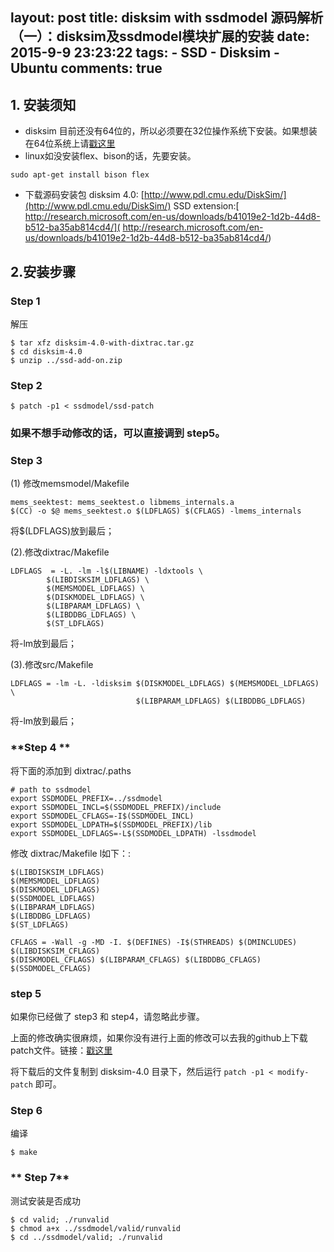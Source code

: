 layout: post
title: disksim with ssdmodel 源码解析（一）：disksim及ssdmodel模块扩展的安装
date: 2015-9-9 23:23:22
tags: 
	- SSD
	- Disksim
	- Ubuntu
comments: true  
---
## 1. 安装须知
- disksim 目前还没有64位的，所以必须要在32位操作系统下安装。如果想装在64位系统上请[戳这里](../../../../2016/03/23/disksim-with-ssdmodel-source-analysis-013-use-it-on-64bit/)
- linux如没安装flex、bison的话，先要安装。
``` shell
sudo apt-get install bison flex
```
- 下载源码安装包
disksim 4.0: [http://www.pdl.cmu.edu/DiskSim/](http://www.pdl.cmu.edu/DiskSim/)
SSD extension:[ http://research.microsoft.com/en-us/downloads/b41019e2-1d2b-44d8-b512-ba35ab814cd4/]( http://research.microsoft.com/en-us/downloads/b41019e2-1d2b-44d8-b512-ba35ab814cd4/)
<!--more-->
## 2.安装步骤

### **Step 1**

解压
``` shell
$ tar xfz disksim-4.0-with-dixtrac.tar.gz
$ cd disksim-4.0
$ unzip ../ssd-add-on.zip
```
### **Step 2**

``` shell
$ patch -p1 < ssdmodel/ssd-patch
```


### **如果不想手动修改的话，可以直接调到 step5。** ###


### **Step 3**

(1) 修改memsmodel/Makefile
```
mems_seektest: mems_seektest.o libmems_internals.a
$(CC) -o $@ mems_seektest.o $(LDFLAGS) $(CFLAGS) -lmems_internals
```
将$(LDFLAGS)放到最后；

(2).修改dixtrac/Makefile
```
LDFLAGS  = -L. -lm -l$(LIBNAME) -ldxtools \
        $(LIBDISKSIM_LDFLAGS) \
        $(MEMSMODEL_LDFLAGS) \
        $(DISKMODEL_LDFLAGS) \
        $(LIBPARAM_LDFLAGS) \
        $(LIBDDBG_LDFLAGS) \
        $(ST_LDFLAGS)
```
将-lm放到最后；

(3).修改src/Makefile
```
LDFLAGS = -lm -L. -ldisksim $(DISKMODEL_LDFLAGS) $(MEMSMODEL_LDFLAGS) \
                            $(LIBPARAM_LDFLAGS) $(LIBDDBG_LDFLAGS)
```
将-lm放到最后；

### **Step 4 **

将下面的添加到  dixtrac/.paths
```
# path to ssdmodel
export SSDMODEL_PREFIX=../ssdmodel
export SSDMODEL_INCL=$(SSDMODEL_PREFIX)/include
export SSDMODEL_CFLAGS=-I$(SSDMODEL_INCL)
export SSDMODEL_LDPATH=$(SSDMODEL_PREFIX)/lib
export SSDMODEL_LDFLAGS=-L$(SSDMODEL_LDPATH) -lssdmodel
```
修改 dixtrac/Makefile l如下：:
```
$(LIBDISKSIM_LDFLAGS) 
$(MEMSMODEL_LDFLAGS) 
$(DISKMODEL_LDFLAGS) 
$(SSDMODEL_LDFLAGS) 
$(LIBPARAM_LDFLAGS) 
$(LIBDDBG_LDFLAGS) 
$(ST_LDFLAGS)
```
```
CFLAGS = -Wall -g -MD -I. $(DEFINES) -I$(STHREADS) $(DMINCLUDES) 
$(LIBDISKSIM_CFLAGS) 
$(DISKMODEL_CFLAGS) $(LIBPARAM_CFLAGS) $(LIBDDBG_CFLAGS) 
$(SSDMODEL_CFLAGS)
```



### **step 5**

如果你已经做了 step3 和 step4，请忽略此步骤。 

上面的修改确实很麻烦，如果你没有进行上面的修改可以去我的github上下载patch文件。链接：[戳这里](https://github.com/cighao/disksim-4.0-with-ssdmodel-patch)

将下载后的文件复制到 disksim-4.0 目录下，然后运行 `patch -p1 < modify-patch` 即可。


### **Step 6**
编译
``` shell
$ make
```


### ** Step 7**  ###

测试安装是否成功
``` shell
$ cd valid; ./runvalid
$ chmod a+x ../ssdmodel/valid/runvalid
$ cd ../ssdmodel/valid; ./runvalid
```


